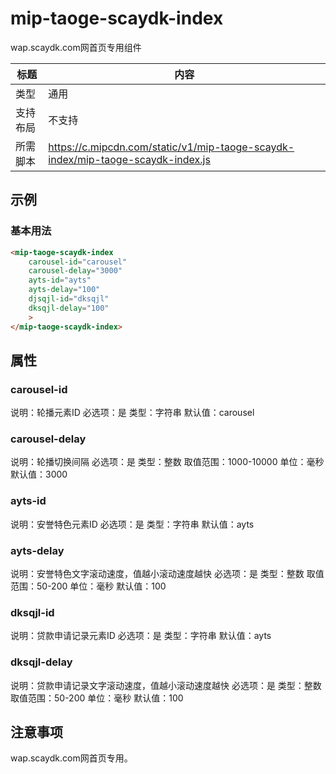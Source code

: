 # mip-taoge-scaydk-index

wap.scaydk.com网首页专用组件

标题|内容
----|----
类型|通用
支持布局|不支持
所需脚本|https://c.mipcdn.com/static/v1/mip-taoge-scaydk-index/mip-taoge-scaydk-index.js

## 示例

### 基本用法
```html
<mip-taoge-scaydk-index
    carousel-id="carousel"
    carousel-delay="3000"
    ayts-id="ayts"
    ayts-delay="100"
    djsqjl-id="dksqjl"
    dksqjl-delay="100"
    >
</mip-taoge-scaydk-index>
```

## 属性

### carousel-id

说明：轮播元素ID
必选项：是
类型：字符串
默认值：carousel

### carousel-delay

说明：轮播切换间隔
必选项：是
类型：整数
取值范围：1000-10000
单位：毫秒
默认值：3000

### ayts-id

说明：安誉特色元素ID
必选项：是
类型：字符串
默认值：ayts

### ayts-delay

说明：安誉特色文字滚动速度，值越小滚动速度越快
必选项：是
类型：整数
取值范围：50-200
单位：毫秒
默认值：100

### dksqjl-id

说明：贷款申请记录元素ID
必选项：是
类型：字符串
默认值：ayts

### dksqjl-delay

说明：贷款申请记录文字滚动速度，值越小滚动速度越快
必选项：是
类型：整数
取值范围：50-200
单位：毫秒
默认值：100

## 注意事项

wap.scaydk.com网首页专用。
